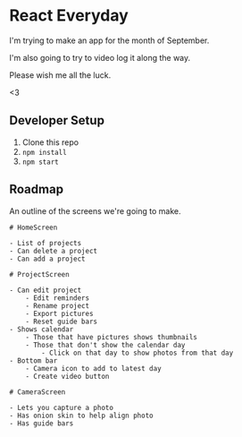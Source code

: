 # React Everyday

I'm trying to make an app for the month of September.

I'm also going to try to video log it along the way.

Please wish me all the luck.

<3

## Developer Setup

1. Clone this repo
1. `npm install`
1. `npm start`

## Roadmap

An outline of the screens we're going to make.

```
# HomeScreen

- List of projects
- Can delete a project
- Can add a project

# ProjectScreen

- Can edit project
    - Edit reminders
    - Rename project
    - Export pictures
    - Reset guide bars
- Shows calendar
    - Those that have pictures shows thumbnails
    - Those that don't show the calendar day
        - Click on that day to show photos from that day
- Bottom bar
    - Camera icon to add to latest day
    - Create video button

# CameraScreen

- Lets you capture a photo
- Has onion skin to help align photo
- Has guide bars
```
